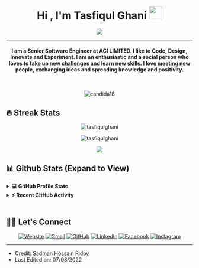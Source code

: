 <h1 align="center">Hi , I'm Tasfiqul Ghani <img src="https://media.giphy.com/media/hvRJCLFzcasrR4ia7z/giphy.gif" width="35"></h1>
<p align="center">
  <a href="https://github.com/tasfiqulghani"><img src="https://readme-typing-svg.herokuapp.com?lines=Computer+Science+Student;Full+Stack+Web+Developer;DS%20|%20AI%20|%20ML%20Enthusiast;Graphic%20Designer;Always%20learning%20new%20things&center=true&width=500&height=50"></a>
</p>
<hr/>
<h4 align="center">I am a Senior Software Engineer at ACI LIMITED. I like to Code, Design, Innovate and Experiment. I am an enthusiastic and a social person who loves to take up new challenges and learn new skills. I love meeting new people, exchanging ideas and spreading knowledge and positivity.</h4>
<br>
<p align="center"> <img src="https://komarev.com/ghpvc/?username=tasfiqulghani" alt="candida18" /> </p>

## 🔥 Streak Stats
<p align="center"><img src="https://github-readme-streak-stats.herokuapp.com?user=tasfiqulghani&theme=dark)](https://git.io/streak-stats)" alt="tasfiqulghani"  /></p>

<p align="center"><img src="https://github-readme-stats.vercel.app/api?username=tasfiqulghani)](https://github.com/anuraghazra/github-readme-stats)" alt="tasfiqulghani"  /></p>

<p align="center"><img src="[(https://github-readme-stats.vercel.app/api?username=tasfiqulghani)](https://github.com/anuraghazra/github-readme-stats)"  /></p>



 
 

## 📊 Github Stats (Expand to View) 


<details> 
  <summary><b>💻 GitHub Profile Stats</b></summary>
  <br/>
  <p align="center">
    
<br/>
  &nbsp;
	  <img src="https://github-readme-stats.vercel.app/api/top-langs?username=tasfiqulghani&show_icons=true&locale=en&layout=compact&theme=algolia" alt="turjoridoy" height="192px"/>
  <br/>
  <b>Note:</b> Top languages is only a metric of the languages my public code consists of and doesn't reflect experience or skill level.
  </p>
</details>


<details>
  <summary><b>⚡ Recent GitHub Activity</b></summary>
  <br/>
   <a href="https://github.com/tasfiqulghani"><img alt="Ghani's Activity Graph" src="https://activity-graph.herokuapp.com/graph?username=tasfiqulghani&custom_title=Ghani&theme=react-dark" /></a>
  <br/>

</details>

<br/>

## 🙋‍♀️ Let's Connect
<p align="center">
  <a href="https://tasfiqulghani.github.io"><img src="https://img.icons8.com/bubbles/50/000000/web.png" alt="Website"/></a>
	<a href="mailto:tasfiqulghani@gmail.com"><img src="https://img.icons8.com/bubbles/50/000000/gmail.png" alt="Gmail"/></a>
	<a href="https://github.com/tasfiqulghani"><img src="https://img.icons8.com/bubbles/50/000000/github.png" alt="GitHub"/></a>
	<a href="https://linkedin.com/in/tasfiqulghani"><img src="https://img.icons8.com/bubbles/50/000000/linkedin.png" alt="LinkedIn"/></a>
	<a href="https://www.facebook.com/tasfiqulghani"><img src="https://img.icons8.com/bubbles/50/000000/facebook-new.png" alt="Facebook"/></a>
	<a href="https://instagram.com/tashfik"><img src="https://img.icons8.com/bubbles/50/000000/instagram.png" alt="Instagram"/></a>
	
</p>

<hr/>

* Credit: [Sadman Hossain Ridoy](https://github.com/turjoridoy)
* Last Edited on: 07/08/2022

